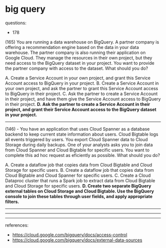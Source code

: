 # big query

questions:
- 178

(165) You are running a data warehouse on BigQuery. A partner company is offering a recommendation engine based on the data in your data warehouse. The partner company is also running their application on Google Cloud. They manage the resources in their own project, but they need access to the BigQuery dataset in your project. You want to provide the partner company with access to the dataset. What should you do?

A. Create a Service Account in your own project, and grant this Service Account access to BigQuery in your project.
B. Create a Service Account in your own project, and ask the partner to grant this Service Account access to BigQuery in their project.
C. Ask the partner to create a Service Account in their project, and have them give the Service Account access to BigQuery in their project.
**D. Ask the partner to create a Service Account in their project, and grant their Service Account access to the BigQuery dataset in your project.**

---

(146) - You have an application that uses Cloud Spanner as a database backend to keep current state information about users. Cloud Bigtable logs all events triggered by users. You export Cloud Spanner data to Cloud Storage during daily backups. One of your analysts asks you to join data from Cloud Spanner and Cloud
Bigtable for specific users. You want to complete this ad hoc request as eficiently as possible. What should you do?

A. Create a dataflow job that copies data from Cloud Bigtable and Cloud Storage for specific users.
B. Create a dataflow job that copies data from Cloud Bigtable and Cloud Spanner for specific users.
C. Create a Cloud Dataproc cluster that runs a Spark job to extract data from Cloud Bigtable and Cloud Storage for specific users.
**D. Create two separate BigQuery external tables on Cloud Storage and Cloud Bigtable. Use the BigQuery console to join these tables through user fields, and apply appropriate filters.**

---

---

---


references:

- https://cloud.google.com/bigquery/docs/access-control
- https://cloud.google.com/bigquery/docs/external-data-sources